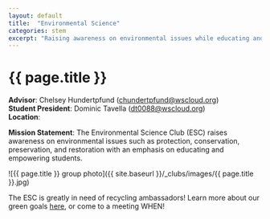 ```yaml
---
layout: default
title:  "Environmental Science"
categories: stem
excerpt: "Raising awareness on environmental issues while educating and empowering students."
---
```


# {{ page.title }}

**Advisor**: Chelsey Hundertpfund (<chundertpfund@wscloud.org>)
<br/>**Student President**: Dominic Tavella (<dt0088@wscloud.org>)
<br/>**Location**: 

**Mission Statement**: The Environmental Science Club (ESC) raises awareness on environmental issues such as protection, conservation, preservation, and restoration with an emphasis on educating and empowering students.

![{{ page.title }} group photo]({{ site.baseurl }}/_clubs/images/{{ page.title }}.jpg)

The ESC is greatly in need of recycling ambassadors! Learn more about our green goals [here](https://instagram.com/WKHS_ESC), or come to a meeting WHEN!